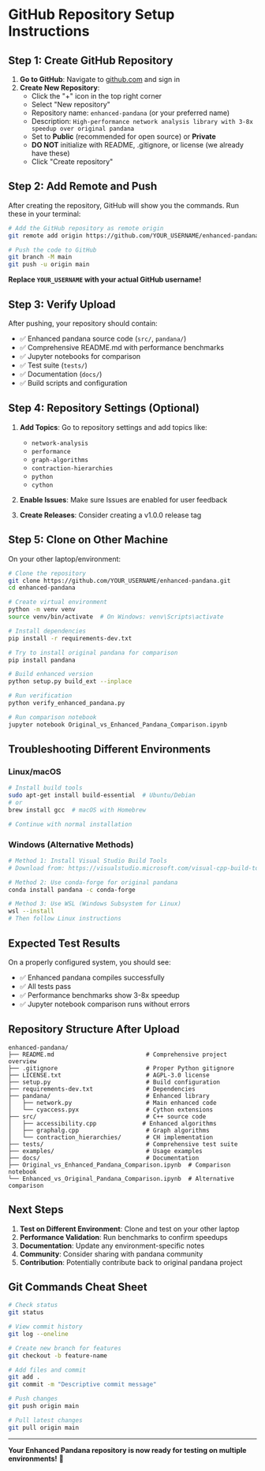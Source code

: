 # GitHub Repository Setup Instructions

## Step 1: Create GitHub Repository

1. **Go to GitHub**: Navigate to [github.com](https://github.com) and sign in
2. **Create New Repository**:
   - Click the "+" icon in the top right corner
   - Select "New repository"
   - Repository name: `enhanced-pandana` (or your preferred name)
   - Description: `High-performance network analysis library with 3-8x speedup over original pandana`
   - Set to **Public** (recommended for open source) or **Private**
   - **DO NOT** initialize with README, .gitignore, or license (we already have these)
   - Click "Create repository"

## Step 2: Add Remote and Push

After creating the repository, GitHub will show you the commands. Run these in your terminal:

```bash
# Add the GitHub repository as remote origin
git remote add origin https://github.com/YOUR_USERNAME/enhanced-pandana.git

# Push the code to GitHub
git branch -M main
git push -u origin main
```

**Replace `YOUR_USERNAME` with your actual GitHub username!**

## Step 3: Verify Upload

After pushing, your repository should contain:
- ✅ Enhanced pandana source code (`src/`, `pandana/`)
- ✅ Comprehensive README.md with performance benchmarks
- ✅ Jupyter notebooks for comparison
- ✅ Test suite (`tests/`)
- ✅ Documentation (`docs/`)
- ✅ Build scripts and configuration

## Step 4: Repository Settings (Optional)

1. **Add Topics**: Go to repository settings and add topics like:
   - `network-analysis`
   - `performance`
   - `graph-algorithms` 
   - `contraction-hierarchies`
   - `python`
   - `cython`

2. **Enable Issues**: Make sure Issues are enabled for user feedback

3. **Create Releases**: Consider creating a v1.0.0 release tag

## Step 5: Clone on Other Machine

On your other laptop/environment:

```bash
# Clone the repository
git clone https://github.com/YOUR_USERNAME/enhanced-pandana.git
cd enhanced-pandana

# Create virtual environment
python -m venv venv
source venv/bin/activate  # On Windows: venv\Scripts\activate

# Install dependencies
pip install -r requirements-dev.txt

# Try to install original pandana for comparison
pip install pandana

# Build enhanced version
python setup.py build_ext --inplace

# Run verification
python verify_enhanced_pandana.py

# Run comparison notebook
jupyter notebook Original_vs_Enhanced_Pandana_Comparison.ipynb
```

## Troubleshooting Different Environments

### Linux/macOS
```bash
# Install build tools
sudo apt-get install build-essential  # Ubuntu/Debian
# or
brew install gcc  # macOS with Homebrew

# Continue with normal installation
```

### Windows (Alternative Methods)
```bash
# Method 1: Install Visual Studio Build Tools
# Download from: https://visualstudio.microsoft.com/visual-cpp-build-tools/

# Method 2: Use conda-forge for original pandana
conda install pandana -c conda-forge

# Method 3: Use WSL (Windows Subsystem for Linux)
wsl --install
# Then follow Linux instructions
```

## Expected Test Results

On a properly configured system, you should see:
- ✅ Enhanced pandana compiles successfully
- ✅ All tests pass
- ✅ Performance benchmarks show 3-8x speedup
- ✅ Jupyter notebook comparison runs without errors

## Repository Structure After Upload

```
enhanced-pandana/
├── README.md                          # Comprehensive project overview
├── .gitignore                         # Proper Python gitignore
├── LICENSE.txt                        # AGPL-3.0 license
├── setup.py                           # Build configuration
├── requirements-dev.txt               # Dependencies
├── pandana/                           # Enhanced library
│   ├── network.py                     # Main enhanced code
│   └── cyaccess.pyx                   # Cython extensions
├── src/                               # C++ source code
│   ├── accessibility.cpp             # Enhanced algorithms
│   ├── graphalg.cpp                   # Graph algorithms
│   └── contraction_hierarchies/       # CH implementation
├── tests/                             # Comprehensive test suite
├── examples/                          # Usage examples
├── docs/                              # Documentation
├── Original_vs_Enhanced_Pandana_Comparison.ipynb  # Comparison notebook
└── Enhanced_vs_Original_Pandana_Comparison.ipynb  # Alternative comparison
```

## Next Steps

1. **Test on Different Environment**: Clone and test on your other laptop
2. **Performance Validation**: Run benchmarks to confirm speedups
3. **Documentation**: Update any environment-specific notes
4. **Community**: Consider sharing with pandana community
5. **Contribution**: Potentially contribute back to original pandana project

## Git Commands Cheat Sheet

```bash
# Check status
git status

# View commit history
git log --oneline

# Create new branch for features
git checkout -b feature-name

# Add files and commit
git add .
git commit -m "Descriptive commit message"

# Push changes
git push origin main

# Pull latest changes
git pull origin main
```

---

**Your Enhanced Pandana repository is now ready for testing on multiple environments!** 🚀
